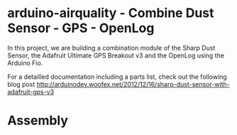 arduino-airquality - Combine Dust Sensor - GPS - OpenLog
==================

In this project, we are building a combination module of the Sharp Dust Sensor, the Adafruit Ultimate GPS Breakout v3 and the OpenLog using the Arduino Fio.

For a detailled documentation including a parts list, check out the following blog post
http://arduinodev.woofex.net/2012/12/16/sharp-dust-sensor-with-adafruit-gps-v3

# Assembly



